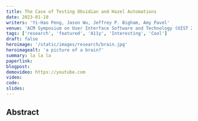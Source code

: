 ```yaml
---
title: The Case of Testing Obsidian and Hazel Automations
date: 2023-01-10
writers: 'Yi-Hao Peng, Jason Wu, Jeffrey P. Bigham, Amy Pavel'
venue: 'ACM Symposium on User Interface Software and Technology (UIST 2022)'
tags: ['research', 'featured', 'A11y', 'Interesting', 'Cool']
draft: false
heroimage: '/static/images/research/brain.jpg'
heroimagealt: 'a picture of a brain?'
summary: la la la
paperlink:
blogpost:
demovideo: https://youtube.com
video:
code:
slides:
---
```


## Abstract
